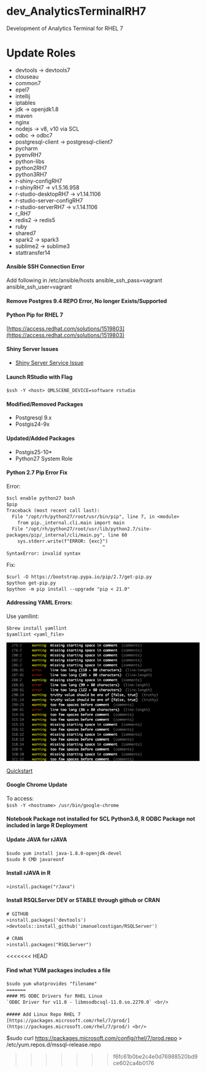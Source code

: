 # dev_AnalyticsTerminalRH7
Development of Analytics Terminal for RHEL 7

# Update Roles
- devtools -> devtools7 
- clouseau
- common7
- epel7
- intellij
- iptables
- jdk -> openjdk1.8
- maven
- nginx
- nodejs -> v8, v10 via SCL 
- odbc -> odbc7
- postgresql-client -> postgresql-client7
- pycharm
- pyenvRH7
- python-libs
- python2RH7
- python3RH7
- r-shiny-configRH7
- r-shinyRH7 -> v1.5.16.958
- r-studio-desktopRH7 -> v1.14.1106
- r-studio-server-configRH7
- r-studio-serverRH7 -> v.1.14.1106
- r_RH7
- redis2 -> redis5
- ruby
- shared7
- spark2 -> spark3
- sublime2 -> sublime3
- stattransfer14

#### Ansible SSH Connection Error
Add following in /etc/ansible/hosts <ip> <hostname> ansible_ssh_pass=vagrant ansible_ssh_user=vagrant  <br/>

#### Remove Postgres 9.4 REPO Error, No longer Exists/Supported

#### Python Pip for RHEL 7
[https://access.redhat.com/solutions/1519803](https://access.redhat.com/solutions/1519803) <br/>

#### Shiny Server Issues
- [Shiny Server Service Issue](https://github.com/rstudio/shiny-server/issues/316)

#### Launch RStudio with Flag
```
$ssh -Y <host> QMLSCENE_DEVICE=software rstudio
```

#### Modified/Removed Packages
- Postgresql 9.x
- Postgis24-9x

#### Updated/Added Packages
- Postgis25-10*
- Python27 System Role


#### Python 2.7 Pip Error Fix
Error: <br/>
```
$scl enable python27 bash
$pip
Traceback (most recent call last):
  File "/opt/rh/python27/root/usr/bin/pip", line 7, in <module>
    from pip._internal.cli.main import main
  File "/opt/rh/python27/root/usr/lib/python2.7/site-packages/pip/_internal/cli/main.py", line 60
    sys.stderr.write(f"ERROR: {exc}")
                                   ^
SyntaxError: invalid syntax
```
Fix: <br/>
```
$curl -O https://bootstrap.pypa.io/pip/2.7/get-pip.py
$python get-pip.py
$python -m pip install --upgrade "pip < 21.0"
```
#### Addressing YAML Errors:
Use yamllint: <br/>
```
$brew install yamllint
$yamllint <yaml_file>
```
![yamllint results](https://github.com/lel99999/dev_AnalyticsTerminalRH7/blob/master/yamllint-01.png) <br/>

[Quickstart](https://yamllint.readthedocs.io/en/stable/quickstart.html) <br/>

#### Google Chrome Update
To access: <br/>
`$ssh -Y <hostname> /usr/bin/google-chrome` <br/>

#### Notebook Package not installed for SCL Python3.6, R ODBC Package not included in large R Deployment

#### Update JAVA for rJAVA
```
$sudo yum install java-1.8.0-openjdk-devel
$sudo R CMD javareonf
```

#### Install rJAVA in R
```
>install.package("rJava")
```

#### Install RSQLServer DEV or STABLE through github or CRAN
```
# GITHUB
>install.packages('devtools')
>devtools::install_github('imanuelcostigan/RSQLServer')

# CRAN
>install.packages("RSQLServer")
```

<<<<<<< HEAD
#### Find what YUM packages includes a file
```
$sudo yum whatprovides "filename"
=======
#### MS ODBC Drivers for RHEL Linux
`ODBC Driver for v11.0 - libmsodbcsql-11.0.so.2270.0` <br/>

##### Add Linux Repo RHEL 7
[https://packages.microsoft.com/rhel/7/prod/](https://packages.microsoft.com/rhel/7/prod/) <br/>

```
$sudo curl https://packages.microsoft.com/config/rhel/7/prod.repo > /etc/yum.repos.d/mssql-release.repo
>>>>>>> f6fc61b0be2c4e0d76988520bd9ce602ca4b0176
```
